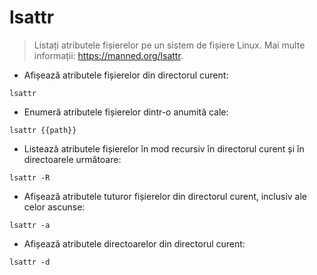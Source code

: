 # lsattr

> Listați atributele fișierelor pe un sistem de fișiere Linux.
> Mai multe informații: <https://manned.org/lsattr>.

- Afișează atributele fișierelor din directorul curent:

`lsattr`

- Enumeră atributele fișierelor dintr-o anumită cale:

`lsattr {{path}}`

- Listează atributele fișierelor în mod recursiv în directorul curent și în directoarele următoare:

`lsattr -R`

- Afișează atributele tuturor fișierelor din directorul curent, inclusiv ale celor ascunse:

`lsattr -a`

- Afișează atributele directoarelor din directorul curent:

`lsattr -d`
